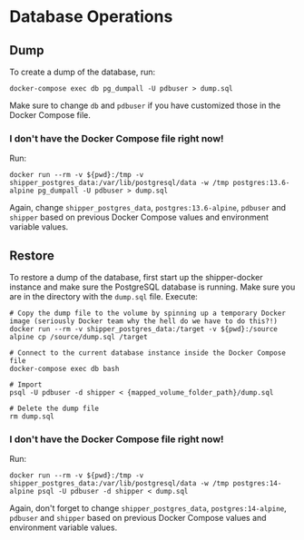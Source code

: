 # Database Operations

## Dump

To create a dump of the database, run:

```
docker-compose exec db pg_dumpall -U pdbuser > dump.sql
```

Make sure to change `db` and `pdbuser` if you have customized those in the Docker Compose file.

### I don't have the Docker Compose file right now!

Run:

```
docker run --rm -v ${pwd}:/tmp -v shipper_postgres_data:/var/lib/postgresql/data -w /tmp postgres:13.6-alpine pg_dumpall -U pdbuser > dump.sql
```

Again, change `shipper_postgres_data`, `postgres:13.6-alpine`, `pdbuser` and `shipper` based on previous Docker Compose values and environment variable values.

## Restore

To restore a dump of the database, first start up the shipper-docker instance and make sure the PostgreSQL database is running. Make sure you are in the directory with the `dump.sql` file. Execute:

```
# Copy the dump file to the volume by spinning up a temporary Docker image (seriously Docker team why the hell do we have to do this?!)
docker run --rm -v shipper_postgres_data:/target -v ${pwd}:/source alpine cp /source/dump.sql /target

# Connect to the current database instance inside the Docker Compose file
docker-compose exec db bash

# Import
psql -U pdbuser -d shipper < {mapped_volume_folder_path}/dump.sql

# Delete the dump file
rm dump.sql
```

### I don't have the Docker Compose file right now!

Run:

```
docker run --rm -v ${pwd}:/tmp -v shipper_postgres_data:/var/lib/postgresql/data -w /tmp postgres:14-alpine psql -U pdbuser -d shipper < dump.sql
```

Again, don't forget to change `shipper_postgres_data`, `postgres:14-alpine`, `pdbuser` and `shipper` based on previous Docker Compose values and environment variable values.